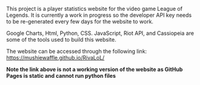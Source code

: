 This project is a player statistics website for the video game League of Legends. 
It is currently a work in progress so the developer API key needs to be re-generated every few days for the website to work. 

Google Charts, Html, Python, CSS. JavaScript, Riot API, and Cassiopeia are some of the tools used to build this website. 

The website can be accessed through the following link: 
https://mushiewaffle.github.io/RivaLoL/

**Note the link above is not a working version of the website as GitHub Pages is static and cannot run python files**
